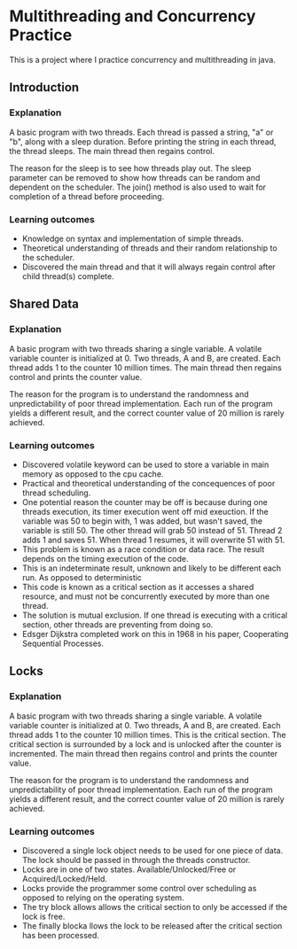 # Multithreading and Concurrency Practice

This is a project where I practice concurrency and multithreading in java.

## Introduction
### Explanation
A basic program with two threads.
Each thread is passed a string, "a" or "b", along with a sleep duration.
Before printing the string in each thread, the thread sleeps.
The main thread then regains control.

The reason for the sleep is to see how threads play out.
The sleep parameter can be removed to show how threads can be random and dependent on the scheduler.
The join() method is also used to wait for completion of a thread before proceeding.

### Learning outcomes

* Knowledge on syntax and implementation of simple threads.
* Theoretical understanding of threads and their random relationship to the scheduler.
* Discovered the main thread and that it will always regain control after child thread(s) complete.

## Shared Data
### Explanation

A basic program with two threads sharing a single variable.
A volatile variable counter is initialized at 0.
Two threads, A and B, are created.
Each thread adds 1 to the counter 10 million times.
The main thread then regains control and prints the counter value.

The reason for the program is to understand the randomness and unpredictability of poor thread implementation.
Each run of the program yields a different result, and the correct counter value of 20 million is rarely achieved.

### Learning outcomes

* Discovered volatile keyword can be used to store a variable in main memory as opposed to the cpu cache.
* Practical and theoretical understanding of the concequences of poor thread scheduling.
* One potential reason the counter may be off is because during one threads execution, its timer execution went off mid exeuction. If the variable was 50 to begin with, 1 was added, but wasn't saved, the variable is still 50. The other thread will grab 50 instead of 51.
Thread 2 adds 1 and saves 51. When thread 1 resumes, it will overwrite 51 with 51.
* This problem is known as a race condition or data race. The result depends on the timing execution of the code.
* This is an indeterminate result, unknown and likely to be different each run. As opposed to deterministic
* This code is known as a critical section as it accesses a shared resource, and must not be concurrently executed by more than one thread.
* The solution is mutual exclusion. If one thread is executing with a critical section, other threads are preventing from doing so.
* Edsger Dijkstra completed work on this in 1968 in his paper, Cooperating Sequential Processes.

## Locks
### Explanation

A basic program with two threads sharing a single variable.
A volatile variable counter is initialized at 0.
Two threads, A and B, are created.
Each thread adds 1 to the counter 10 million times. This is the critical section.
The critical section is surrounded by a lock and is unlocked after the counter is incremented.
The main thread then regains control and prints the counter value.

The reason for the program is to understand the randomness and unpredictability of poor thread implementation.
Each run of the program yields a different result, and the correct counter value of 20 million is rarely achieved.

### Learning outcomes

* Discovered a single lock object needs to be used for one piece of data. The lock should be passed in through the threads constructor.
* Locks are in one of two states. Available/Unlocked/Free or Acquired/Locked/Held.
* Locks provide the programmer some control over scheduling as opposed to relying on the operating system.
* The try block allows allows the critical section to only be accessed if the lock is free.
* The finally blocka llows the lock to be released after the critical section has been processed.
